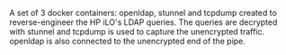 A set of 3 docker containers: openldap, stunnel and tcpdump created to reverse-engineer the HP iLO's LDAP queries. The queries are decrypted with stunnel and tcpdump is used to capture the unencrypted traffic. openldap is also connected to the unencrypted end of the pipe.
